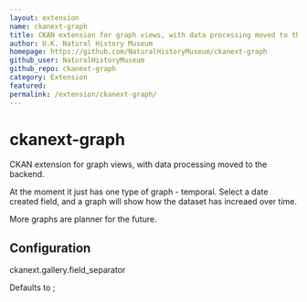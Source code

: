 ```yaml
---
layout: extension
name: ckanext-graph
title: CKAN extension for graph views, with data processing moved to the backend.
author: U.K. Natural History Museum
homepage: https://github.com/NaturalHistoryMuseum/ckanext-graph
github_user: NaturalHistoryMuseum
github_repo: ckanext-graph
category: Extension
featured: 
permalink: /extension/ckanext-graph/
---
```



ckanext-graph
=============

CKAN extension for graph views, with data processing moved to the backend.

At the moment it just has one type of graph - temporal.  Select a date created field, and a graph will show how the dataset has increaed over time.

More graphs are planner for the future.

Configuration
-------------

ckanext.gallery.field_separator

Defaults to ;
